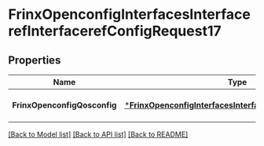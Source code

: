 # FrinxOpenconfigInterfacesInterfacerefInterfacerefConfigRequest17

## Properties
Name | Type | Description | Notes
------------ | ------------- | ------------- | -------------
**FrinxOpenconfigQosconfig** | [***FrinxOpenconfigInterfacesInterfacerefInterfacerefConfig**](frinx.openconfig.interfaces.interfaceref.interfaceref.Config.md) |  | [optional] [default to null]

[[Back to Model list]](../README.md#documentation-for-models) [[Back to API list]](../README.md#documentation-for-api-endpoints) [[Back to README]](../README.md)


